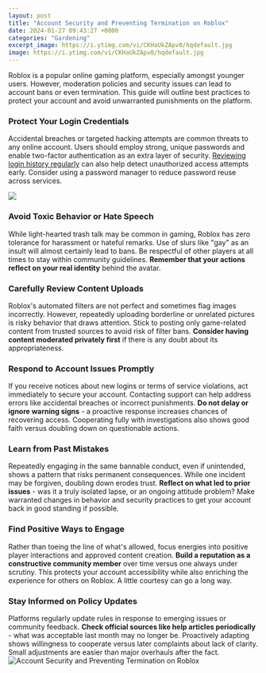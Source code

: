 ```yaml
---
layout: post
title: "Account Security and Preventing Termination on Roblox"
date: 2024-01-27 09:43:27 +0000
categories: "Gardening"
excerpt_image: https://i.ytimg.com/vi/CKHaUkZApv0/hqdefault.jpg
image: https://i.ytimg.com/vi/CKHaUkZApv0/hqdefault.jpg
---
```


Roblox is a popular online gaming platform, especially amongst younger users. However, moderation policies and security issues can lead to account bans or even termination. This guide will outline best practices to protect your account and avoid unwarranted punishments on the platform.
### Protect Your Login Credentials 
Accidental breaches or targeted hacking attempts are common threats to any online account. Users should employ strong, unique passwords and enable two-factor authentication as an extra layer of security. [Reviewing login history regularly](https://store.fi.io.vn/womens-cow-mom-cute-womens-70s-80s-retro-style-sunset-moo-moo-lover-v-neck-t-shirt/women&) can also help detect unauthorized access attempts early. Consider using a password manager to reduce password reuse across services.

![](https://i.ytimg.com/vi/pY4jvsyOpAw/maxresdefault.jpg)
### Avoid Toxic Behavior or Hate Speech
While light-hearted trash talk may be common in gaming, Roblox has zero tolerance for harassment or hateful remarks. Use of slurs like "gay" as an insult will almost certainly lead to bans. Be respectful of other players at all times to stay within community guidelines. **Remember that your actions reflect on your real identity** behind the avatar.  
### Carefully Review Content Uploads  
Roblox's automated filters are not perfect and sometimes flag images incorrectly. However, repeatedly uploading borderline or unrelated pictures is risky behavior that draws attention. Stick to posting only game-related content from trusted sources to avoid risk of filter bans. **Consider having content moderated privately first** if there is any doubt about its appropriateness.
### Respond to Account Issues Promptly
If you receive notices about new logins or terms of service violations, act immediately to secure your account. Contacting support can help address errors like accidental breaches or incorrect punishments. **Do not delay or ignore warning signs** - a proactive response increases chances of recovering access. Cooperating fully with investigations also shows good faith versus doubling down on questionable actions.
### Learn from Past Mistakes  
Repeatedly engaging in the same bannable conduct, even if unintended, shows a pattern that risks permanent consequences. While one incident may be forgiven, doubling down erodes trust. **Reflect on what led to prior issues** - was it a truly isolated lapse, or an ongoing attitude problem? Make warranted changes in behavior and security practices to get your account back in good standing if possible. 
### Find Positive Ways to Engage
Rather than toeing the line of what's allowed, focus energies into positive player interactions and approved content creation. **Build a reputation as a constructive community member** over time versus one always under scrutiny. This protects your account accessibility while also enriching the experience for others on Roblox. A little courtesy can go a long way.
### Stay Informed on Policy Updates
Platforms regularly update rules in response to emerging issues or community feedback. **Check official sources like help articles periodically** - what was acceptable last month may no longer be. Proactively adapting shows willingness to cooperate versus later complaints about lack of clarity. Small adjustments are easier than major overhauls after the fact.
![Account Security and Preventing Termination on Roblox](https://i.ytimg.com/vi/CKHaUkZApv0/hqdefault.jpg)